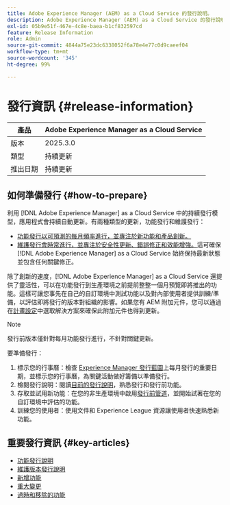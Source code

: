 ```yaml
---
title: Adobe Experience Manager (AEM) as a Cloud Service 的發行說明。
description: Adobe Experience Manager (AEM) as a Cloud Service 的發行說明。
exl-id: 05b9e51f-467e-4c8e-baea-b1cf832597cd
feature: Release Information
role: Admin
source-git-commit: 4844a75e23dc6338052f6a78e4e77c0d9caeef04
workflow-type: tm+mt
source-wordcount: '345'
ht-degree: 99%

---
```



# 發行資訊 {#release-information}

| 產品 | Adobe Experience Manager as a Cloud Service  |
|---|---|
| 版本 | 2025.3.0 |
| 類型 | 持續更新 |
| 推出日期 | 持續更新 |

## 如何準備發行 {#how-to-prepare}

利用 [!DNL Adobe Experience Manager] as a Cloud Service 中的持續發行模型，應用程式會持續自動更新。有兩種類型的更新，功能發行和維護發行：

* [功能發行以可預測的每月頻率進行，並專注於新功能和產品創新。](/help/release-notes/release-notes-cloud/release-notes-current.md)
* [維護發行會時常進行，並專注於安全性更新、錯誤修正和效能增強。](/help/release-notes/maintenance/latest.md)這可確保 [!DNL Adobe Experience Manager] as a Cloud Service 始終保持最新狀態並包含任何關鍵修正。

除了創新的速度，[!DNL Adobe Experience Manager] as a Cloud Service 還提供了靈活性，可以在功能發行到生產環境之前提前整整一個月預覽即將推出的功能。這樣可讓您事先在自己的自訂環境中測試功能以及對內部使用者提供訓練/準備，以評估即將發行的版本對組織的影響。如果您有 AEM 附加元件，您可以通過在[計畫設定](/help/implementing/cloud-manager/getting-access-to-aem-in-cloud/creating-production-programs.md)中選取解決方案來確保此附加元件也得到更新。

>[!NOTE]
>
>發行前版本僅針對每月功能發行進行，不針對關鍵更新。

要準備發行：

1. 標示您的行事曆：檢查 [Experience Manager 發行藍圖](https://experienceleague.adobe.com/zh-hant/docs/experience-manager-release-information/aem-release-updates/update-releases-roadmap#aem-as-cloud-service)上每月發行的重要日期，並標示您的行事曆，為關鍵活動做好籌備以準備發行。
1. 檢閱發行說明：閱讀[目前的發行說明](/help/release-notes/release-notes-cloud/release-notes-current.md)，熟悉發行和發行前功能。
1. 存取並試用新功能：在您的非生產環境中啟用[發行前管道](/help/release-notes/prerelease.md)，並開始試著在您的自訂環境中評估的功能。
1. 訓練您的使用者：使用文件和 Experience League 資源讓使用者快速熟悉新功能。

## 重要發行資訊 {#key-articles}

* [功能發行說明](/help/release-notes/release-notes-cloud/release-notes-current.md)
* [維護版本發行說明](/help/release-notes/maintenance/latest.md)
* [新增功能](what-is-new.md)
* [重大變更](aem-cloud-changes.md)
* [過時和移除的功能](deprecated-removed-features.md)
